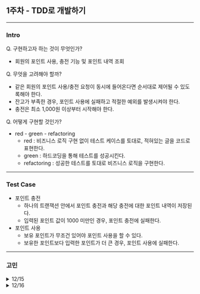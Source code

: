 ## 1주차 - TDD로 개발하기

---

### Intro
Q. 구현하고자 하는 것이 무엇인가?
- 회원의 포인트 사용, 충전 기능 및 포인트 내역 조회

Q. 무엇을 고려해야 할까?
- 같은 회원의 포인트 사용/충전 요청이 동시에 들어온다면 순서대로 제어될 수 있도록해야 한다.
- 잔고가 부족한 경우, 포인트 사용에 실패하고 적절한 예외를 발생시켜야 한다.
- 충전은 최소 1,000원 이상부터 시작해야 한다.

Q. 어떻게 구현할 것인가?
- red - green - refactoring
    - red : 비즈니스 로직 구현 없이 테스트 케이스를 토대로, 적혀있는 글을 코드로 표현한다.
    - green : 하드코딩을 통해 테스트를 성공시킨다.
    - refactoring : 성공한 테스트를 토대로 비즈니스 로직을 구현한다.
---
### Test Case
- 포인트 충전
    - 하나의 트랜잭션 안에서 포인트 충전과 해당 충전에 대한 포인트 내역이 저장된다.
    - 입력된 포인트 값이 1000 미만인 경우, 포인트 충전에 실패한다.
- 포인트 사용
    - 보유 포인트가 무조건 있어야 포인트 사용을 할 수 있다.
    - 보유한 포인트보다 입력한 포인트가 더 큰 경우, 포인트 사용에 실패한다.
---
### 고민
<details>
<summary>12/15</summary>
<div markdown="1">

Q. 포인트 사용/충전과 포인트 내역 저장은 하나의 트랜잭션에서 실행되어야 한다. 예외가 발생한 경우 어떻게 롤백할 수 있을까?
- 과제에서는 DB 기술을 사용하지 않고 자바로 구현되어 있다.
- 프레임워크에서 제공하는 @Transactional을 사용할 수 없는 상황이다.

Q. 단위 테스트와 통합 테스트 경계
- **단위 테스트와 통합 테스트의 기준**을 잘 모르겠음.
  - 단위 테스트 - 작은 단위의 메서드, 기능
  - 통합 테스트 - 관련 기능에 대한 레이어 테스트
- 내가 생각하는 단위 테스트란 특정 메서드가 외부 의존성이 어떤 상태든 상관없이 순수하게 동작해야 하는 것.
  - 그렇기 때문에 외부 의존성을 mocking 해야 한다고 생각한다.
  - mocking 하게 되면 내가 외부 의존성 코드를 제어할 수 있으니까.

Q. 비즈니스 로직이 잘못되어도 Mock으로 인해 정해진 값을 사용하기 때문에 테스트는 성공한다. 이걸 테스트라 할 수 있을까?
```java
// 비즈니스 로직이 제대로 동작했는지 알 수 없다.
@DisplayName("망한 테스트")
@Test
void shit_test() {
    // given
    long userId = 1L;
    long amount = 1000L;

    UserPoint mockUserPoint = new UserPoint(userId, 5000L, System.currentTimeMillis());
    PointService pointService = mock(PointService.class);
    when(pointService.chargePoint(userId, amount)).thenReturn(new UserPoint(userId, 6000L, System.currentTimeMillis()));

    // when
    UserPoint chargedPoint = pointService.chargePoint(userId, amount);

    // then
    assertThat(chargedPoint.id()).isEqualTo(userId);
    assertThat(chargedPoint.point()).isEqualTo(mockUserPoint.point() + amount);
}
```
- Mock을 사용해서 테스트 한다면, 어떻게 작성해야 비즈니스 로직을 검증하는 진짜 테스트가 될까?

Q. 포인트 사용 및 충전 후, 해당 건에 대한 포인트 내역이 저장되어야 하는데, 테스트를 작성할 때 포인트 내역 저장을 어떻게 검증해야할까?
- 총 2개의 주제가 한 메서드에서 테스트가 되는건데 그렇게 작성하는 게 맞나…?
- 한 테스트 메서드 안에서 사용 및 충전 검증 로직 뒤에, 포인트 내역 조회 메서드를 통해 해당 건이 저장되었는지 테스트한다. → DynamicTest를 사용해보면 될까?
- 포인트 내역 조회 테스트 메서드를 만들어 호출하도록 한다. → 기존 포인트 내역 조회 테스트와 호환되게 만들어야 한다.  
</div>
</details>

<details>
<summary>12/16</summary>
<div markdown="1">

Q. 과제에서는 어떤 상황에서 동시성이 발생할까?
- 충전 요청과 사용 요청이 동시에 들어오는 경우
- 동일한 사용자가 n번의 포인트 사용 요청을 동시에 보냈을 때 -> Race Condition
- A 사용자의 포인트 충전이 진행되는 동안, 관리자가 A 사용자의 포인트 또는 내역을 조회할 때
  - 조회된 값이 충전 이전의 값일 수 있다. -> Dirty Read

Q. 동시성 제어 구현과 테스트는 어떻게 해야 할까?
- 구현
  - 메서드에 synchronized 키워드를 사용해서 한 요청에 대한 응답이 끝날 때까지 블로킹한다. → 요청이 많아지면 성능에 좋지 않다.
- 테스트
  - ExecutorService로 여러 스레드 생성, CountDownLatch로 모든 스레드가 동시에 작업을 시작하도록 조정.
  - Mock 을 사용해서 동시성 테스트를 해도 될까?
    - 동시성 테스트는 실제 환경에서의 데이터 정합성과 스레드 안정성을 검증하는 것이 목적이다.
    - Mock을 사용한 이유는 외부 의존성을 대체하여 순수하게 테스트 대상 코드가 동작하는지 검증하기 위함이다.
    - 목적 자체가 다르고, Mock을 사용한 동시성 테스트는 실제 데이터 정합성을 정확하게 테스트할 수 없다.
      - Mock 객체는 스레드 안전하지 않기 때문이다.

Q. 동시성 제어 방법은 어떤 것이 있고, 현 상황에서 적용할 수 있는 방법은 뭘까?
- 제어 방법
  - 동기화 : 메서드에 synchronized를 사용하여 제어.
  - DB Lock : 낙관적/비관적 락
  - Atomic Type
  - ConCurrentHashMap
- synchronized 말고 적용할 수 있는 게 없는 것 같다.
  - DB 벤더를 사용하고 있지 않고, Map 구조도 변경할 수 없다.
  - Atomic Type은 어떻게 구현ㅎ..ㅐ..
</div>
</details>
